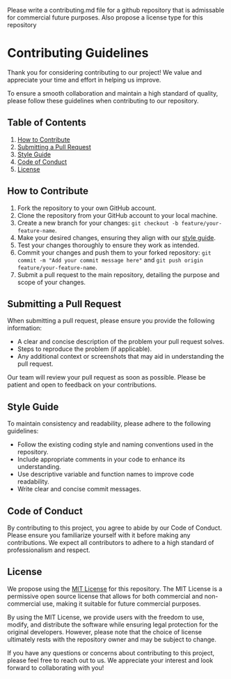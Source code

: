 Please write a contributing.md file for a github repository that is admissable for commercial future purposes. Also propose a license type for this repository
# Contributing Guidelines

Thank you for considering contributing to our project! We value and appreciate your time and effort in helping us improve.

To ensure a smooth collaboration and maintain a high standard of quality, please follow these guidelines when contributing to our repository.

## Table of Contents
1. [How to Contribute](#how-to-contribute)
2. [Submitting a Pull Request](#submitting-a-pull-request)
3. [Style Guide](#style-guide)
4. [Code of Conduct](#code-of-conduct)
5. [License](#license)

## How to Contribute

1. Fork the repository to your own GitHub account.
2. Clone the repository from your GitHub account to your local machine.
3. Create a new branch for your changes: `git checkout -b feature/your-feature-name`.
4. Make your desired changes, ensuring they align with our [style guide](#style-guide).
5. Test your changes thoroughly to ensure they work as intended.
6. Commit your changes and push them to your forked repository: `git commit -m "Add your commit message here"` and `git push origin feature/your-feature-name`.
7. Submit a pull request to the main repository, detailing the purpose and scope of your changes.

## Submitting a Pull Request

When submitting a pull request, please ensure you provide the following information:

- A clear and concise description of the problem your pull request solves.
- Steps to reproduce the problem (if applicable).
- Any additional context or screenshots that may aid in understanding the pull request.

Our team will review your pull request as soon as possible. Please be patient and open to feedback on your contributions.

## Style Guide

To maintain consistency and readability, please adhere to the following guidelines:

- Follow the existing coding style and naming conventions used in the repository.
- Include appropriate comments in your code to enhance its understanding.
- Use descriptive variable and function names to improve code readability.
- Write clear and concise commit messages.

## Code of Conduct

By contributing to this project, you agree to abide by our Code of Conduct. Please ensure you familiarize yourself with it before making any contributions. We expect all contributors to adhere to a high standard of professionalism and respect.

## License

We propose using the [MIT License](https://opensource.org/licenses/MIT) for this repository. The MIT License is a permissive open source license that allows for both commercial and non-commercial use, making it suitable for future commercial purposes.

By using the MIT License, we provide users with the freedom to use, modify, and distribute the software while ensuring legal protection for the original developers. However, please note that the choice of license ultimately rests with the repository owner and may be subject to change.

If you have any questions or concerns about contributing to this project, please feel free to reach out to us. We appreciate your interest and look forward to collaborating with you!
